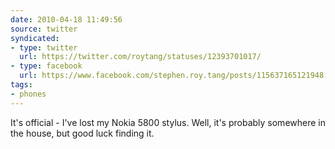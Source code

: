 ```yaml
---
date: 2010-04-18 11:49:56
source: twitter
syndicated:
- type: twitter
  url: https://twitter.com/roytang/statuses/12393701017/
- type: facebook
  url: https://www.facebook.com/stephen.roy.tang/posts/115637165121948
tags:
- phones
---
```


It's official - I've lost my Nokia 5800 stylus. Well, it's probably somewhere in the house, but good luck finding it.
